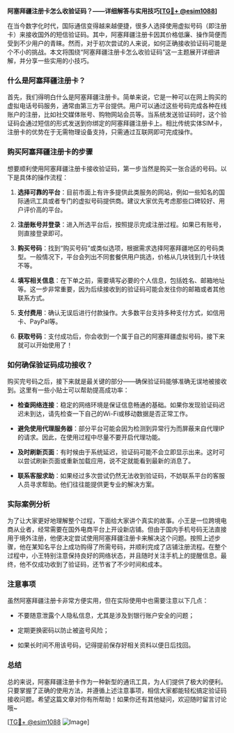 **阿塞拜疆注册卡怎么收验证码？——详细解答与实用技巧[[TG💪+ @esim1088](https://t.me/s/esim1088)]**

在当今数字化时代，国际通信变得越来越便捷，很多人选择使用虚拟号码（即注册卡）来接收国外的短信验证码。其中，阿塞拜疆注册卡因其价格低廉、操作简便而受到不少用户的青睐。然而，对于初次尝试的人来说，如何正确接收验证码可能是个不小的挑战。本文将围绕“阿塞拜疆注册卡怎么收验证码”这一主题展开详细讲解，并分享一些实用的小技巧。

### 什么是阿塞拜疆注册卡？

首先，我们得明白什么是阿塞拜疆注册卡。简单来说，它是一种可以在网上购买的虚拟电话号码服务，通常由第三方平台提供。用户可以通过这些号码完成各种在线账户的注册，比如社交媒体账号、购物网站会员等。当系统发送验证码时，这个验证码会通过短信的形式发送到你绑定的阿塞拜疆注册卡上。相比传统实体SIM卡，注册卡的优势在于无需物理设备支持，只需通过互联网即可完成操作。

### 购买阿塞拜疆注册卡的步骤

想要顺利使用阿塞拜疆注册卡接收验证码，第一步当然是购买一张合适的号码。以下是具体的操作流程：

1. **选择可靠的平台**：目前市面上有许多提供此类服务的网站，例如一些知名的国际通讯工具或者专门的虚拟号码提供商。建议大家优先考虑那些口碑较好、用户评价高的平台。
   
2. **注册账号并登录**：进入所选平台后，按照提示完成注册过程。如果已有账号，则直接登录即可。

3. **购买号码**：找到“购买号码”或类似选项，根据需求选择阿塞拜疆地区的号码类型。一般情况下，平台会列出不同套餐供用户挑选，价格从几块钱到几十块钱不等。

4. **填写相关信息**：在下单之前，需要填写必要的个人信息，包括姓名、邮箱地址等。这一步非常重要，因为后续接收到的验证码可能会发往你的邮箱或者其他联系方式。

5. **支付费用**：确认无误后进行付款操作。大多数平台支持多种支付方式，如信用卡、PayPal等。

6. **获取号码**：支付成功后，你会收到一个属于自己的阿塞拜疆虚拟号码，接下来就可以开始使用了！

### 如何确保验证码成功接收？

购买完号码之后，接下来就是最关键的部分——确保验证码能够准确无误地被接收到。这里有一些小贴士可以帮助提高成功率：

- **检查网络连接**：稳定的网络环境是保证信息畅通的基础。如果你发现验证码迟迟未到达，请先检查一下自己的Wi-Fi或移动数据是否正常工作。
  
- **避免使用代理服务器**：部分平台可能会因为检测到异常行为而屏蔽来自代理IP的请求。因此，在使用过程中尽量不要开启代理功能。

- **及时刷新页面**：有时候由于系统延迟，验证码可能不会立即显示出来。这时可以尝试刷新页面或重新加载应用，说不定就能看到最新的消息了。

- **联系客服求助**：如果经过多次尝试仍然无法收到验证码，不妨联系平台的客服人员寻求帮助。他们往往能提供更专业的解决方案。

### 实际案例分析

为了让大家更好地理解整个过程，下面给大家讲个真实的故事。小王是一位跨境电商从业者，经常需要在国外电商平台上开设新店铺。但由于国内手机号码无法直接用于境外注册，他便决定尝试使用阿塞拜疆注册卡来解决这个问题。按照上述步骤，他在某知名平台上成功购得了所需号码，并顺利完成了店铺注册流程。在整个过程中，小王特别注意保持良好的网络状态，并且随时关注手机上的提醒信息。最终，他不仅成功收到了验证码，还节省了不少时间和成本。

### 注意事项

虽然阿塞拜疆注册卡非常方便实用，但在实际使用中也需要注意以下几点：

- 不要随意泄露个人隐私信息，尤其是涉及到银行账户安全的问题；
  
- 定期更换密码以防止被盗号风险；
  
- 如果长时间不用该号码，记得提前保存好相关资料以便日后找回。

### 总结

总的来说，阿塞拜疆注册卡作为一种新型的通讯工具，为人们提供了极大的便利。只要掌握了正确的使用方法，并遵循上述注意事项，相信大家都能轻松搞定验证码接收问题。希望这篇文章对你有所帮助！如果你还有其他疑问，欢迎随时留言讨论哦~ 

[[TG💪+ @esim1088](https://t.me/s/esim1088) ![Image](https://i.postimg.cc/4NQfJmqS/Snipaste-2025-05-13-00-14-12.png)]